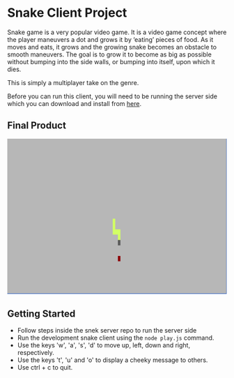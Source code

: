 # Snake Client Project

Snake game is a very popular video game. It is a video game concept where the player maneuvers a dot and grows it by ‘eating’ pieces of food. As it moves and eats, it grows and the growing snake becomes an obstacle to smooth maneuvers. The goal is to grow it to become as big as possible without bumping into the side walls, or bumping into itself, upon which it dies.

This is simply a multiplayer take on the genre.

Before you can run this client, you will need to be running the server side which you can download and install from [here](https://github.com/lighthouse-labs/snek-multiplayer.git).

## Final Product

!["View of the game board in action"](screenshots/screenshot1.png "Screeshot of the game board in action, a yellow snake heading towards a red piece of food")



## Getting Started

- Follow steps inside the snek server repo to run the server side
- Run the development snake client using the `node play.js` command.
- Use the keys 'w', 'a', 's', 'd' to move up, left, down and right, respectively.
- Use the keys 't', 'u' and 'o' to display a cheeky message to others.
- Use ctrl + c to quit.
